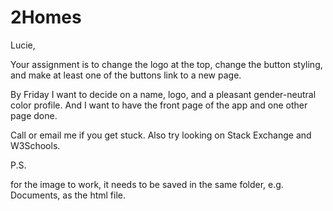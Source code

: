 # 2Homes
Lucie,

Your assignment is to change the logo at the top, change the button styling, and make at least one of the buttons link to a new page.

By Friday I want to decide on a name, logo, and a pleasant gender-neutral color profile. And I want to have the front page of the app and one other page done.

Call or email me if you get stuck. Also try looking on Stack Exchange and W3Schools.  

P.S. 

for the image to work, it needs to be saved in the same folder, e.g. Documents, as the html file.

